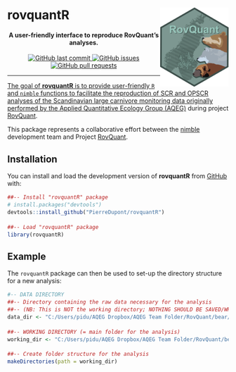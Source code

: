 
<!-- README.md is generated from README.Rmd. Please edit that file -->

# rovquantR <a href="https://www.nmbu.no/en/research/projects/rovquant"><img src="man/figures/RovQuant.png" align="right" height="180"/></a>

<h4 align="center">

A user-friendly interface to reproduce RovQuant’s analyses.

</h4>
<!-- badges: start -->
<p align="center">

<a href="https://github.com/PierreDupont/rovquantR/commits/master">
<img src="https://img.shields.io/github/last-commit/PierreDupont/rovquantR.svg?style=flat-square&amp;logo=github&amp;logoColor=white" alt="GitHub last commit"/>
<a href="https://github.com/PierreDupont/rovquantR/issues">
<img src="https://img.shields.io/github/issues-raw/PierreDupont/rovquantR.svg?style=flat-square&amp;logo=github&amp;logoColor=white" alt="GitHub issues"/>
<a href="https://github.com/PierreDupont/rovquantR/pulls">
<img src="https://img.shields.io/github/issues-pr-raw/PierreDupont/rovquantR.svg?style=flat-square&amp;logo=github&amp;logoColor=white" alt="GitHub pull requests"/>

</p>
<!-- badges: end -->
<!-- <p align="center"> -->
<!--   <a href="#installation">Installation</a> • -->
<!--   <a href="#example">Example</a> • -->
<!--   <a href="#goodrm">Good Readme</a>  -->
<!-- </p> -->

------------------------------------------------------------------------

The goal of **rovquantR** is to provide user-friendly `R` and `nimble`
functions to facilitate the reproduction of SCR and OPSCR analyses of
the Scandinavian large carnivore monitoring data originally performed by
the [Applied Quantitative Ecology Group
(AQEG)](https://www.nmbu.no/en/research/groups/applied-quantitative-ecology-group-aqeg)
during project
[RovQuant](https://www.nmbu.no/forside/en/projects/rovquant).

This package represents a collaborative effort between the
[nimble](https://r-nimble.org/) development team and Project
[RovQuant](https://www.nmbu.no/forside/en/projects/rovquant).

## Installation

You can install and load the development version of **rovquantR** from
[GitHub](https://github.com/) with:

``` r
##-- Install "rovquantR" package
# install.packages("devtools")
devtools::install_github("PierreDupont/rovquantR")

##-- Load "rovquantR" package
library(rovquantR)
```

## Example

The `rovquantR` package can then be used to set-up the directory
structure for a new analysis:

``` r
#-- DATA DIRECTORY
##-- Directory containing the raw data necessary for the analysis
##-- (NB: This is NOT the working directory; NOTHING SHOULD BE SAVED/WRITTEN IN THIS DIRECTORY)
data_dir <- "C:/Users/pidu/AQEG Dropbox/AQEG Team Folder/RovQuant/bear/2023/RovQuant_test/Data"

##-- WORKING DIRECTORY (= main folder for the analysis)
working_dir <- "C:/Users/pidu/AQEG Dropbox/AQEG Team Folder/RovQuant/bear/2023/RovQuant_test/test2"

##-- Create folder structure for the analysis
makeDirectories(path = working_dir)
```

<!-- ## Good Readme -->
<!-- What is special about using `README.Rmd` instead of just `README.md`? You can include R chunks like so: -->
<!-- ```{r cars} -->
<!-- summary(cars) -->
<!-- ``` -->
<!-- You'll still need to render `README.Rmd` regularly, to keep `README.md` up-to-date. `devtools::build_readme()` is handy for this. -->
<!-- You can also embed plots, for example: -->
<!-- ```{r pressure, echo = FALSE} -->
<!-- plot(pressure) -->
<!-- ``` -->
<!-- In that case, don't forget to commit and push the resulting figure files, so they display on GitHub and CRAN. -->
